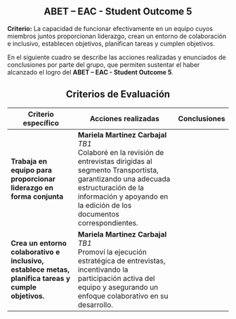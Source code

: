<div align="center">

## ABET – EAC - Student Outcome 5
</div>

**Criterio:** La capacidad de funcionar efectivamente en un equipo cuyos miembros juntos proporcionan liderazgo, crean un entorno de colaboración e inclusivo, establecen objetivos, planifican tareas y cumplen objetivos. 
 
En el siguiente cuadro se describe las acciones realizadas y enunciados de conclusiones por parte del grupo, que permiten sustentar el haber alcanzado el logro del **ABET – EAC - Student Outcome 5**.

<div align="center">

<h2>Criterios de Evaluación</h2>

<table>
  <thead>
    <tr>
      <th>Criterio específico</th>
      <th>Acciones realizadas</th>
      <th>Conclusiones</th>
    </tr>
  </thead>
  <tbody>
    <tr>
      <td><strong>Trabaja en equipo para proporcionar liderazgo en forma conjunta</strong></td>
      <td><b>Mariela Martinez Carbajal</b> <br>
      <i>TB1</i> <br>
      Colaboré en la revisión de entrevistas dirigidas al segmento Transportista, garantizando una adecuada estructuración de la información y apoyando en la edición de los documentos correspondientes.</td>
      <td></td>
    </tr>
    <tr>
      <td><strong>Crea un entorno colaborativo e inclusivo, establece metas, planifica tareas y cumple objetivos.</strong></td>
      <td><b>Mariela Martinez Carbajal</b> <br>
      <i>TB1</i> <br>
      Promoví la ejecución estratégica de entrevistas, incentivando la participación activa del equipo y asegurando un enfoque colaborativo en su desarrollo.</td>
      <td></td>
    </tr>
  </tbody>
</table>

</div>

